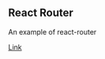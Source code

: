 ## React Router
An example of react-router

[Link](https://abosch19.github.io/react-router-example/)
